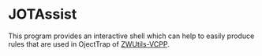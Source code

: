 # JOTAssist
This program provides an interactive shell which can help to easily produce rules that are used in OjectTrap of [ZWUtils-VCPP](https://github.com/Adam5Wu/ZWUtils-VCPP).
